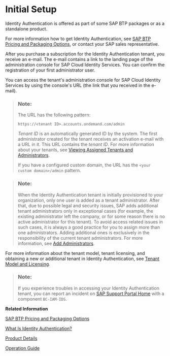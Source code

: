 <!-- loio31af7da133874e199a7df1d42905241b -->

# Initial Setup

Identity Authentication is offered as part of some SAP BTP packages or as a standalone product.

For more information how to get Identity Authentication, see [SAP BTP Pricing and Packaging Options](http://sap.com/products/cloud-platform/pricing.html), or contact your SAP sales representative.

After you purchase a subscription for the Identity Authentication tenant, you receive an e-mail. The e-mail contains a link to the landing page of the administration console for SAP Cloud Identity Services. You can confirm the registration of your first administrator user.

You can access the tenant's administration console for SAP Cloud Identity Services by using the console's URL \(the link that you received in the e-mail\).

> ### Note:  
> The URL has the following pattern:
> 
> `https://<tenant ID>.accounts.ondemand.com/admin`
> 
> *Tenant ID* is an automatically generated ID by the system. The first administrator created for the tenant receives an activation e-mail with a URL in it. This URL contains the *tenant ID*. For more information about your tenants, see [Viewing Assigned Tenants and Administrators](viewing-assigned-tenants-and-administrators-f56e6f2.md).
> 
> If you have a configured custom domain, the URL has the `<your custom domain>/admin` pattern.

> ### Note:  
> When the Identity Authentication tenant is initially provisioned to your organization, only one user is added as a tenant administrator. After that, due to possible legal and security issues, SAP adds additional tenant administrators only in exceptional cases \(for example, the existing administrator left the company, or for some reason there is no active administrator for this tenant\). To avoid access related issues in such cases, it is always a good practice for you to assign more than one administrators. Adding additional ones is exclusively in the responsibility of the current tenant administrators. For more information, see [Add Administrators](Operation-Guide/add-administrators-bbbdbdd.md#loiobbbdbdd3899942ce874f3aae9ba9e21d).

For more information about the tenant model, tenant licensing, and obtaining a new or additional tenant in Identity Authentication, see [Tenant Model and Licensing](tenant-model-and-licensing-93160eb.md).

> ### Note:  
> If you experience troubles in accessing your Identity Authentication tenant, you can report an incident on [SAP Support Portal Home](https://support.sap.com/en/index.html) with a component `BC-IAM-IDS`.

**Related Information**  


[SAP BTP Pricing and Packaging Options](http://sap.com/products/cloud-platform/pricing.html)

[What Is Identity Authentication?](what-is-identity-authentication-2788271.md "Authentication and single sign-on for users in the cloud.")

[Product Details](product-details-4d404b1.md)

[Operation Guide](Operation-Guide/operation-guide-6a8e67c.md "This guide is for administrators. It explains how administrators can configure Identity Authentication so that users can have all enhanced features for each scenario.")

